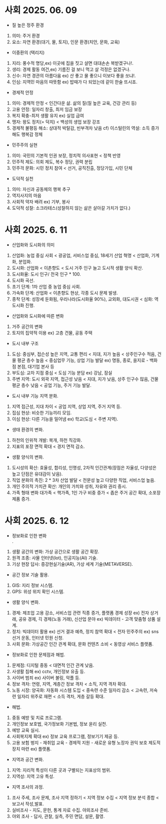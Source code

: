 # 사회 2025. 06. 09

 * 질 높은 정주 환경<br>
 1. 의미: 주거 환경
 1. 요소: 자연 환경(대기, 물, 토지), 인문 환경(치안, 문화, 교육)
 * 이중환의 (택리지)<br>
 1. 지리: 풍수적 명당,ex) 이곳에 집을 짓고 살면 대대손손 복받겠구나!.
 1. 생리: 경제 활동 여건,ex) 기름진 걸 보니 먹고 살 걱정은 없겠구나.
 1. 신수: 자연 경관의 아름다움 ex) 산 좋고 물 좋으니 이보다 좋을 쏘냐!.
 1. 인심: 지역민 마음의 따뜻함 ex) 밥때가 다 되었는데 같이 한술 뜨시죠.
 * 경제적 안정<br>
 1. 의미: 경제적 안정 < 인간다운 삶. 삶의 질(질 높은 교육, 건강 관리 등)
 1. 고용 안정: 일자리 창출, 최저 임금 보장
 1. 복지 확충-최저 생활 유지 ex) 실업 급여
 1. 맹자: 왕도 정치(= 덕치) < 백성의 생업 보장 강조
 1. 경제적 불평등 해소: 상대적 박탈감, 빈부격차 낮음 cf) 이스털린의 역설: 소득 증가해도 행복감 정체
 * 민주주의 실현<br>
 1. 의미: 국민의 기본적 인권 보장, 정치적 의사표현 < 정책 반영
 1. 민주적 제도: 의회 제도, 복수 정당, 권력 분립
 1. 민주걱 문화: 시민 정치 참여 < 선거, 공직진출, 정당가입, 시민 단체
 * 도덕적 실천<br>
 1. 의미: 자신과 공동체의 행복 추구
 2. 역지사지의 마음
 3. 사회적 약자 배려 ex) 기부, 봉사
 1. 도덕적 성찰: 소크라테스(성찰하지 않는 삶은 살아갈 가치가 없다.)
 
 # 사회 2025. 6. 11
 *  산업화와 도시화의 의미<br>
 1. 산업화: 농업 중심 사회 < 광공업, 서비스업 중심, 18세기 산업 혁명 < 산업화, 기계화, 분업화.
 1. 도시화: 산업화 < 이촌향도 < 도시 거주 인구 늘고 도시적 생활 양식 확산.
 1. 도시화율: 도시 인구/ 전국 인구 * 100.
 1. 도시화 곡선.
 1. 초기 단계: 1차 산업 중 농업 중심 사회.
 1. 가속화 단계: 산업화 < 이촌향도 현상, 각종 도시 문제 발생.
 1. 종착 단계: 성장세 둔화됨, 우리나라(도시화율 90%), 교외화, 대도시권 < 심화: 역도시화 진행.
 * 산업화와 도시화에 따른 변화
 1. 거주 공간의 변화
 1. 토지의 집약적 이용 ex) 고층 건물, 공동 주택
* 도시 내부 구조
1. 도심: 중심부, 접슨성 높은 지역, 교통 편리 < 지대, 지가 높음 < 상주인구수 적음, 건물 평균 층수 높음 < 중심업무 기능, 상업 기능 발달 ex) 명동, 종로, 을지로 - 백화점 본점, 대기업 본사 등
1. 부도심: 교차 지점 중심 < 도심 기능 분담 ex) 강남, 잠실
1. 주변 지역: 도시 외곽 지역, 접근성 낮음 < 지대, 지가 낮음, 상주 인구수 많음, 건물 평균 층수 낮음 < 공업 기능, 주거 기능 발달.
* 도시 내부 기능 지역 분화.
1. 지역 접근성, 지대 차이 < 공업 지역, 상업 지역, 주거 지역 등.
1. 집심 현상: 비슷한 기능끼리 모임.
1. 이심 현상: 다른 기능을 밀어냄 ex) 학교(도심 < 주변 지역).
* 생태 환경의 변화.
1. 하천의 인위적 개발: 복개, 하천 직강화.
1. 지표의 포장 면적 확대 < 경지 면적 감소.
* 생활 양식의 변화.
1. 도시성의 확산: 효율성, 합리성, 인명성, 2차적 인간관계(장점은 자율성, 다양성은 높고 단점은 유대감이 낮음).
1. 직업 분화의 촉진: 2 * 3차 산업 발달 < 전문성 높고 다양한 직업, 서비스업 높음.
1. 개인 주의적 가치관 확산: 개인의 가치와 성취, 자유와 권리 중시.
1. 가족 형태 변화 대가족 < 핵가족, 1인 가구 비중 증가 < 좁은 주거 공간 확대, 소포장 제품 증가. 

# 사회 2025. 6. 12
* 정보화로 인한 변화<br>.
1. 생활 공간의 변화: 가상 공간으로 생활 공간 확장.
1. 원격 조종: 사물 인터넷(lot), 인공지능(AI) 기술.
1. 기상 현장 답사: 증강현실기술(AR), 가상 세계 기술(METAVERSE).
* 공간 정보 기술 활용.
1. GIS: 지리 정보 시스템.
1. GPS: 위성 위치 확인 시스템.
* 생활 양식 변화.
1. 경제: 제조업 고용 감소, 서비스업 관련 직종 증가, 플랫폼 경제 성장 ex) 전자 상거래, 공유 경제, 긱 경제(노동 거래), 신산업 문야 ex) 빅데이터 - 고객 맞춤형 상품 설계.
1. 정치: 빅데이터 활용 ex) 선거 결과 예측, 정치 참역 확대 < 전자 민주주의 ex) sns 선거 운동, 인터넷 민원 신청.
1. 사회 문화: 가상공간 인간 관계 확대, 문화 컨텐츠 소비 < 동영상 서비스 플랫폼.
* 정보화로 인한 문제점과 해법.
1. 문제점: 디지털 중동 < 대면적 인간 관계 낮음.
1. 사생활 침해 ex) cctv, 개인정보 유출 등.
1. 사이버 범죄 ex) 사이버 불링, 악플 등.
1. 정보 격차: 연령, 지역, 계층간 정보 격차 < 소직, 지역 격차 확대.
1. 노동 시장: 양곡화: 자동화 시스템 도입 < 중속련 수준 일자리 감소 < 고속련, 저숙련 일자리 위주로 재편 < 소득 격차, 게층 갈등 확대.
* 해법.
1. 중동 예방 및 치료 프로그램.
1. 개인정보 보호법, 국가정보화 기본법, 정보 윤리 실천.
1. 예방 교육 실시.
1. 사회복지제 확대 ex) 정보 교육 프로그램, 정보기기 제공 등.
1. 고용 보험 벙지 - 재취업 교육 - 경제적 지원 - 새로운 유형 노장자 권익 보호 제도적 장치 마련 ex) 플랫폼.
* 지역과 공간 변화.
1. 지역: 지리적 특성이 다른 곳과 구별되는 지표상의 범위.
1. 지역성: 지역 고유 특성.
* 지역 조사의 과정.
1. 조사 주세, 조사 문제, 조사 지역 정하기 < 지역 정보 수집 < 지역 정보 분석 종합 < 보고서 작성,발표.
1. 실비조사 - 지도, 문헌, 통계 자료 수집. 야외조사 준비.
1. 야외 조사 - 답사, 관찰, 실측, 주민 면담, 설문, 촬영.